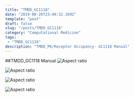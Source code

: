 ```yaml
---
title: "TMDD_GC1118"
date: "2019-08-26T23:40:32.169Z"
template: "post"
draft: false
slug: "/posts/TMDD_GC1118"
category: "Computational Medicine"
tags: 
 - "TMDD_GC1118"
description: "TMDD_PK/Receptor Occupancy- GC1118 Manual"
---
```

##TMDD_GC1118 Manual
![Aspect ratio](/media/POST/000061/0.jpg)

![Aspect ratio](/media/POST/000061/1.jpg)

![Aspect ratio](/media/POST/000061/2.jpg)

![Aspect ratio](/media/POST/000061/3.jpg)
